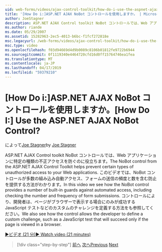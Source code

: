 ```yaml
---
uid: web-forms/videos/ajax-control-toolkit/how-do-i-use-the-aspnet-ajax-nobot-control
title: '[How Do i:]ASP.NET AJAX NoBot コントロールを使用しますか。 | Microsoft Docs'
author: JoeStagner
description: ASP.NET AJAX Control toolkit NoBot コントロールでは、Web アプリケーションに特定の種類の不正アクセスを防ぐのに役立ちます。 このビデオではどのようにしています.
ms.author: riande
ms.date: 05/29/2007
ms.assetid: 15282963-2ec5-4013-b6bc-f1fcf272818e
msc.legacyurl: /web-forms/videos/ajax-control-toolkit/how-do-i-use-the-aspnet-ajax-nobot-control
msc.type: video
ms.openlocfilehash: f03d94669d4d9b0089c8106b01812fe9722b6944
ms.sourcegitcommit: 0f1119340e4464720cfd16d0ff15764746ea1fea
ms.translationtype: MT
ms.contentlocale: ja-JP
ms.lasthandoff: 04/17/2019
ms.locfileid: "59379210"
---
```

# <a name="how-do-i-use-the-aspnet-ajax-nobot-control"></a><span data-ttu-id="dbfe1-105">[How Do i:]ASP.NET AJAX NoBot コントロールを使用しますか。</span><span class="sxs-lookup"><span data-stu-id="dbfe1-105">[How Do I:] Use the ASP.NET AJAX NoBot Control?</span></span>

<span data-ttu-id="dbfe1-106">によって[Joe Stagner](https://github.com/JoeStagner)</span><span class="sxs-lookup"><span data-stu-id="dbfe1-106">by [Joe Stagner](https://github.com/JoeStagner)</span></span>

<span data-ttu-id="dbfe1-107">ASP.NET AJAX Control toolkit NoBot コントロールでは、Web アプリケーションに特定の種類の不正アクセスを防ぐのに役立ちます。</span><span class="sxs-lookup"><span data-stu-id="dbfe1-107">The NoBot control from the ASP.NET AJAX Control Toolkit helps prevent certain types of unauthorized access to your Web applications.</span></span> <span data-ttu-id="dbfe1-108">このビデオでは、NoBot コントロールが多数の組み込み自動アクセス、フォームの送信の頻度と数を含む防止を提供する方法がわかります。</span><span class="sxs-lookup"><span data-stu-id="dbfe1-108">In this video we see how the NoBot control provides a number of built-in guards against automated access, including checking the number and frequency of form submissions.</span></span> <span data-ttu-id="dbfe1-109">コントロールにより、開発者は、ページがブラウザーで表示する場合にのみが成功する JavaScript テストなどのカスタムのチャレンジを定義する方法をも参照してください。</span><span class="sxs-lookup"><span data-stu-id="dbfe1-109">We also see how the control allows the developer to define a custom challenge, such as a JavaScript test that will succeed only if the page is viewed in a browser.</span></span>

[<span data-ttu-id="dbfe1-110">&#9654;ビデオ (21 分)</span><span class="sxs-lookup"><span data-stu-id="dbfe1-110">&#9654; Watch video (21 minutes)</span></span>](https://channel9.msdn.com/Blogs/ASP-NET-Site-Videos/how-do-i-use-the-aspnet-ajax-nobot-control)

> [!div class="step-by-step"]
> <span data-ttu-id="dbfe1-111">[前へ](how-do-i-use-the-aspnet-ajax-mutuallyexclusive-checkbox-extender.md)
> [次へ](how-do-i-use-the-aspnet-ajax-listsearch-extender.md)</span><span class="sxs-lookup"><span data-stu-id="dbfe1-111">[Previous](how-do-i-use-the-aspnet-ajax-mutuallyexclusive-checkbox-extender.md)
[Next](how-do-i-use-the-aspnet-ajax-listsearch-extender.md)</span></span>
